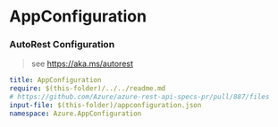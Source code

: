 # AppConfiguration
### AutoRest Configuration
> see https://aka.ms/autorest

``` yaml
title: AppConfiguration
require: $(this-folder)/../../readme.md
# https://github.com/Azure/azure-rest-api-specs-pr/pull/887/files
input-file: $(this-folder)/appconfiguration.json
namespace: Azure.AppConfiguration
```